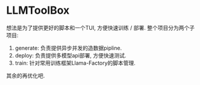 # LLMToolBox

想法是为了提供更好的脚本和一个TUI, 方便快速训练 / 部署.
整个项目分为两个子项目: 
1. generate: 负责提供异步并发的造数据pipline.
2. deploy: 负责提供多模型api部署, 方便快速测试.
3. train: 针对常用训练框架Llama-Factory的脚本管理.

其余的再优化吧.